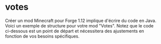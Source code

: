 # votes
Créer un mod Minecraft pour Forge 1.12 implique d'écrire du code en Java. Voici un exemple de structure pour votre mod "Votes". Notez que le code ci-dessous est un point de départ et nécessitera des ajustements en fonction de vos besoins spécifiques.
